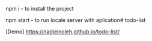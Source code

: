 npm i - to install the project

npm start - to run locale server with aplication# todo-list

[Demo]  https://nadieinoleh.github.io/todo-list/
